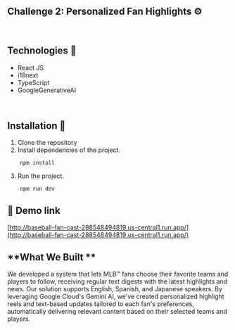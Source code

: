 ## **Challenge 2: Personalized Fan Highlights ⚙️**

&nbsp;

## **Technologies 🧪**

- React JS
- i18next
- TypeScript
- GoogleGenerativeAI

&nbsp;

## **Installation 🧰**

1. Clone the repository
2. Install dependencies of the project.

```shell
    npm install
```

3. Run the project.

```shell
    npm run dev
```

## **📢 Demo link**

[http://baseball-fan-cast-288548494819.us-central1.run.app/](http://baseball-fan-cast-288548494819.us-central1.run.app/)

## **What We Built **

We developed a system that lets MLB™ fans choose their favorite teams and players to follow, receiving regular text digests with the latest highlights and news. Our solution supports English, Spanish, and Japanese speakers. By leveraging Google Cloud's Gemini AI, we've created personalized highlight reels and text-based updates tailored to each fan's preferences, automatically delivering relevant content based on their selected teams and players.
